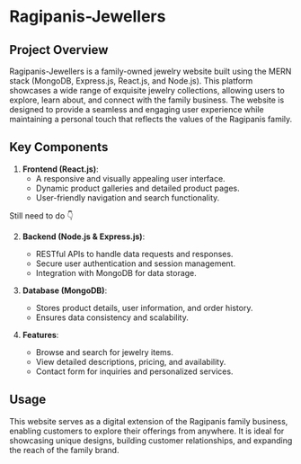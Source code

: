 ﻿# Ragipanis-Jewellers

## Project Overview
Ragipanis-Jewellers is a family-owned jewelry website built using the MERN stack (MongoDB, Express.js, React.js, and Node.js). This platform showcases a wide range of exquisite jewelry collections, allowing users to explore, learn about, and connect with the family business. The website is designed to provide a seamless and engaging user experience while maintaining a personal touch that reflects the values of the Ragipanis family.

## Key Components
1. **Frontend (React.js)**:
    - A responsive and visually appealing user interface.
    - Dynamic product galleries and detailed product pages.
    - User-friendly navigation and search functionality.
  
 Still need to do 👇

2. **Backend (Node.js & Express.js)**:
    - RESTful APIs to handle data requests and responses.
    - Secure user authentication and session management.
    - Integration with MongoDB for data storage.

3. **Database (MongoDB)**:
    - Stores product details, user information, and order history.
    - Ensures data consistency and scalability.

4. **Features**:
    - Browse and search for jewelry items.
    - View detailed descriptions, pricing, and availability.
    - Contact form for inquiries and personalized services.

## Usage
This website serves as a digital extension of the Ragipanis family business, enabling customers to explore their offerings from anywhere. It is ideal for showcasing unique designs, building customer relationships, and expanding the reach of the family brand.

